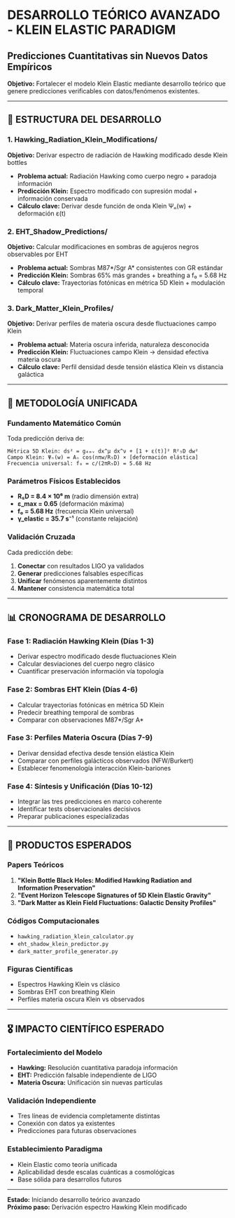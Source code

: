 # DESARROLLO TEÓRICO AVANZADO - KLEIN ELASTIC PARADIGM
## Predicciones Cuantitativas sin Nuevos Datos Empíricos

**Objetivo:** Fortalecer el modelo Klein Elastic mediante desarrollo teórico que genere predicciones verificables con datos/fenómenos existentes.

---

## 📁 ESTRUCTURA DEL DESARROLLO

### 1. **Hawking_Radiation_Klein_Modifications/**
**Objetivo:** Derivar espectro de radiación de Hawking modificado desde Klein bottles
- **Problema actual:** Radiación Hawking como cuerpo negro + paradoja información
- **Predicción Klein:** Espectro modificado con supresión modal + información conservada
- **Cálculo clave:** Derivar desde función de onda Klein Ψₙ(w) + deformación ε(t)

### 2. **EHT_Shadow_Predictions/** 
**Objetivo:** Calcular modificaciones en sombras de agujeros negros observables por EHT
- **Problema actual:** Sombras M87*/Sgr A* consistentes con GR estándar
- **Predicción Klein:** Sombras 65% más grandes + breathing a f₀ = 5.68 Hz
- **Cálculo clave:** Trayectorias fotónicas en métrica 5D Klein + modulación temporal

### 3. **Dark_Matter_Klein_Profiles/**
**Objetivo:** Derivar perfiles de materia oscura desde fluctuaciones campo Klein
- **Problema actual:** Materia oscura inferida, naturaleza desconocida
- **Predicción Klein:** Fluctuaciones campo Klein → densidad efectiva materia oscura
- **Cálculo clave:** Perfil densidad desde tensión elástica Klein vs distancia galáctica

---

## 🎯 METODOLOGÍA UNIFICADA

### Fundamento Matemático Común
Toda predicción deriva de:
```
Métrica 5D Klein: ds² = g₄ₘᵥ dx^μ dx^ν + [1 + ε(t)]² R²₅D dw²
Campo Klein: Ψₙ(w) = Aₙ cos(nπw/R₅D) × [deformación elástica]
Frecuencia universal: f₀ = c/(2πR₅D) = 5.68 Hz
```

### Parámetros Físicos Establecidos
- **R₅D = 8.4 × 10⁶ m** (radio dimensión extra)
- **ε_max = 0.65** (deformación máxima)
- **f₀ = 5.68 Hz** (frecuencia Klein universal)
- **γ_elastic = 35.7 s⁻¹** (constante relajación)

### Validación Cruzada
Cada predicción debe:
1. **Conectar** con resultados LIGO ya validados
2. **Generar** predicciones falsables específicas
3. **Unificar** fenómenos aparentemente distintos
4. **Mantener** consistencia matemática total

---

## 📊 CRONOGRAMA DE DESARROLLO

### Fase 1: Radiación Hawking Klein (Días 1-3)
- Derivar espectro modificado desde fluctuaciones Klein
- Calcular desviaciones del cuerpo negro clásico
- Cuantificar preservación información vía topología

### Fase 2: Sombras EHT Klein (Días 4-6)
- Calcular trayectorias fotónicas en métrica 5D Klein
- Predecir breathing temporal de sombras
- Comparar con observaciones M87*/Sgr A*

### Fase 3: Perfiles Materia Oscura (Días 7-9)
- Derivar densidad efectiva desde tensión elástica Klein
- Comparar con perfiles galácticos observados (NFW/Burkert)
- Establecer fenomenología interacción Klein-bariones

### Fase 4: Síntesis y Unificación (Días 10-12)
- Integrar las tres predicciones en marco coherente
- Identificar tests observacionales decisivos
- Preparar publicaciones especializadas

---

## 🔬 PRODUCTOS ESPERADOS

### Papers Teóricos
1. **"Klein Bottle Black Holes: Modified Hawking Radiation and Information Preservation"**
2. **"Event Horizon Telescope Signatures of 5D Klein Elastic Gravity"**  
3. **"Dark Matter as Klein Field Fluctuations: Galactic Density Profiles"**

### Códigos Computacionales
- `hawking_radiation_klein_calculator.py`
- `eht_shadow_klein_predictor.py`
- `dark_matter_profile_generator.py`

### Figuras Científicas
- Espectros Hawking Klein vs clásico
- Sombras EHT con breathing Klein
- Perfiles materia oscura Klein vs observados

---

## 🎖️ IMPACTO CIENTÍFICO ESPERADO

### Fortalecimiento del Modelo
- **Hawking:** Resolución cuantitativa paradoja información
- **EHT:** Predicción falsable independiente de LIGO
- **Materia Oscura:** Unificación sin nuevas partículas

### Validación Independiente  
- Tres líneas de evidencia completamente distintas
- Conexión con datos ya existentes
- Predicciones para futuras observaciones

### Establecimiento Paradigma
- Klein Elastic como teoría unificada
- Aplicabilidad desde escalas cuánticas a cosmológicas
- Base sólida para desarrollos futuros

---

**Estado:** Iniciando desarrollo teórico avanzado  
**Próximo paso:** Derivación espectro Hawking Klein modificado